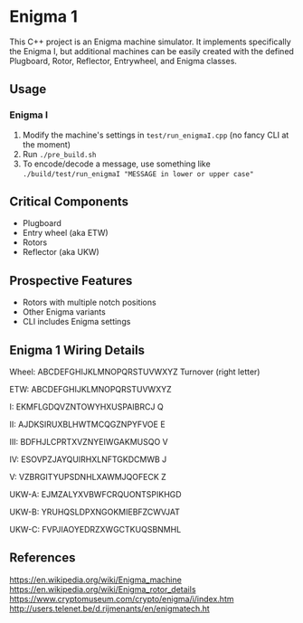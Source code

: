 # Enigma 1

This C++ project is an Enigma machine simulator.  It implements specifically the Enigma I, but additional machines can be easily created with the defined Plugboard, Rotor, Reflector, Entrywheel, and Enigma classes.

## Usage
### Enigma I
1. Modify the machine's settings in ```test/run_enigmaI.cpp``` (no fancy CLI at the moment)
2. Run ```./pre_build.sh```
2. To encode/decode a message, use something like ```./build/test/run_enigmaI "MESSAGE in lower or upper case"```

## Critical Components
 - Plugboard
 - Entry wheel (aka ETW)
 - Rotors
 - Reflector (aka UKW)

## Prospective Features
- Rotors with multiple notch positions
- Other Enigma variants
- CLI includes Enigma settings

## Enigma 1 Wiring Details
Wheel:  ABCDEFGHIJKLMNOPQRSTUVWXYZ  Turnover (right letter)

ETW:    ABCDEFGHIJKLMNOPQRSTUVWXYZ

I:      EKMFLGDQVZNTOWYHXUSPAIBRCJ  Q

II:     AJDKSIRUXBLHWTMCQGZNPYFVOE  E

III:    BDFHJLCPRTXVZNYEIWGAKMUSQO  V

IV:     ESOVPZJAYQUIRHXLNFTGKDCMWB  J

V:      VZBRGITYUPSDNHLXAWMJQOFECK  Z

UKW-A:  EJMZALYXVBWFCRQUONTSPIKHGD

UKW-B:  YRUHQSLDPXNGOKMIEBFZCWVJAT

UKW-C:  FVPJIAOYEDRZXWGCTKUQSBNMHL

## References
https://en.wikipedia.org/wiki/Enigma_machine
https://en.wikipedia.org/wiki/Enigma_rotor_details
https://www.cryptomuseum.com/crypto/enigma/i/index.htm
http://users.telenet.be/d.rijmenants/en/enigmatech.ht
